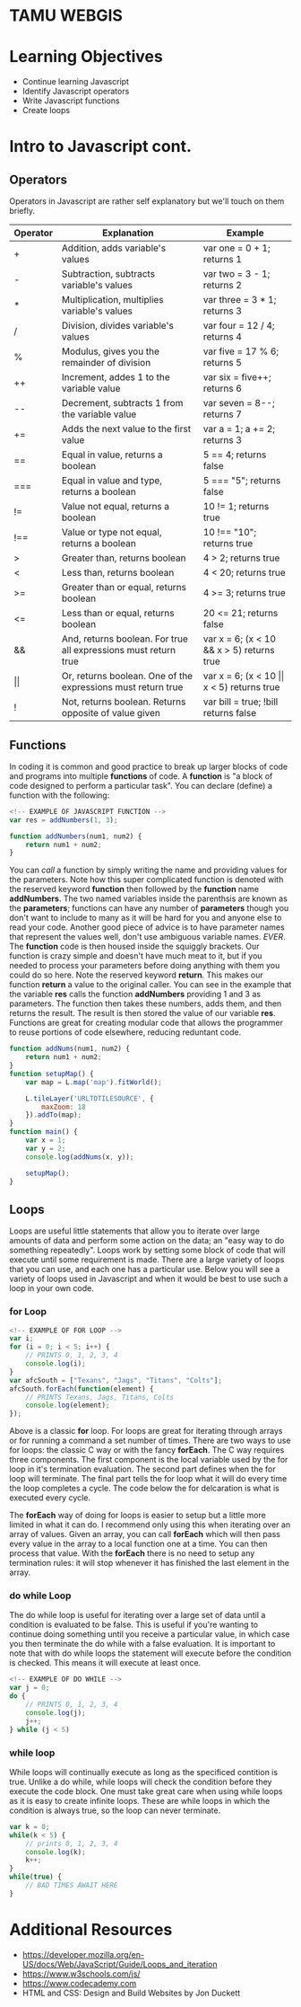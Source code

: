 # TAMU WEBGIS
>

# Learning Objectives
>
- Continue learning Javascript
- Identify Javascript operators
- Write Javascript functions
- Create loops

# Intro to Javascript cont.
## Operators
Operators in Javascript are rather self explanatory but we'll touch on them briefly. 
>
Operator | Explanation | Example
--- | --- | ---
\+ | Addition, adds variable's values | var one = 0 + 1; returns 1
\- | Subtraction, subtracts variable's values | var two = 3 - 1; returns 2
\* | Multiplication, multiplies variable's values | var three = 3 * 1; returns 3
/ | Division, divides variable's values | var four = 12 / 4; returns 4
% | Modulus, gives you the remainder of division | var five = 17 % 6; returns 5
++ | Increment, addes 1 to the variable value | var six = five++; returns 6
-- | Decrement, subtracts 1 from the variable value | var seven = 8--; returns 7
+= | Adds the next value to the first value | var a = 1; a += 2; returns 3
== | Equal in value, returns a boolean | 5 == 4; returns false
=== | Equal in value and type, returns a boolean | 5 === "5"; returns false
!= | Value not equal, returns a boolean | 10 != 1; returns true
!== | Value or type not equal, returns a boolean | 10 !== "10"; returns true
\> | Greater than, returns boolean | 4 > 2; returns true
\< | Less than, returns boolean | 4 < 20; returns true
\>= | Greater than or equal, returns boolean | 4 >= 3; returns true
\<= | Less than or equal, returns boolean | 20 <= 21; returns false
\&& | And, returns boolean. For true all expressions must return true | var x = 6; (x < 10 && x > 5) returns true
\|\| | Or, returns boolean. One of the expressions must return true | var x = 6; (x < 10 \|\| x < 5) returns true
\! | Not, returns boolean. Returns opposite of value given | var bill = true; !bill returns false
## Functions
In coding it is common and good practice to break up larger blocks of code and programs into multiple **functions** of code. A **function** is "a block of code designed to perform a particular task". You can declare (define) a function with the following:
```javascript
<!-- EXAMPLE OF JAVASCRIPT FUNCTION -->
var res = addNumbers(1, 3);

function addNumbers(num1, num2) {
    return num1 + num2;
}
```
You can *call* a function by simply writing the name and providing values for the parameters. Note how this super complicated function is denoted with the reserved keyword **function** then followed by the **function** name **addNumbers**. The two named variables inside the parenthsis are known as the **parameters**; functions can have any number of **parameters** though you don't want to include to many as it will be hard for you and anyone else to read your code. Another good piece of advice is to have parameter names that represent the values well, don't use ambiguous variable names. *EVER*. The **function** code is then housed inside the squiggly brackets. Our function is crazy simple and doesn't have much meat to it, but if you needed to process your parameters before doing anything with them you could do so here. Note the reserved keyword **return**. This makes our function **return** a value to the original caller. You can see in the example that the variable **res** calls the function **addNumbers** providing 1 and 3 as parameters. The function then takes these numbers, adds them, and then returns the result. The result is then stored the value of our variable **res**. Functions are great for creating modular code that allows the programmer to reuse portions of code elsewhere, reducing reduntant code.
```javascript
function addNums(num1, num2) {
    return num1 + num2;
}
function setupMap() {
    var map = L.map('map').fitWorld();

    L.tileLayer('URLTOTILESOURCE', {
        maxZoom: 18
    }).addTo(map);
}
function main() {
    var x = 1;
    var y = 2;
    console.log(addNums(x, y));

    setupMap();
}
```
## Loops
Loops are useful little statements that allow you to iterate over large amounts of data and perform some action on the data; an "easy way to do something repeatedly". Loops work by setting some block of code that will execute until some requirement is made. There are a large variety of loops that you can use, and each one has a particular use. Below you will see a variety of loops used in Javascript and when it would be best to use such a loop in your own code.
### for Loop
```javascript
<!-- EXAMPLE OF FOR LOOP -->
var i;
for (i = 0; i < 5; i++) {
    // PRINTS 0, 1, 2, 3, 4
    console.log(i);
}
var afcSouth = ["Texans", "Jags", "Titans", "Colts"];
afcSouth.forEach(function(element) {
    // PRINTS Texans, Jags, Titans, Colts
    console.log(element);
});
```
Above is a classic **for** loop. For loops are great for iterating through arrays or for running a command a set number of times. There are two ways to use for loops: the classic C way or with the fancy **forEach**. The C way requires three components. The first component is the local variable used by the for loop in it's termination evaluation. The second part defines when the for loop will terminate. The final part tells the for loop what it will do every time the loop completes a cycle. The code below the for delcaration is what is executed every cycle. 
>
The **forEach** way of doing for loops is easier to setup but a little more limited in what it can do. I recommend only using this when iterating over an array of values. Given an array, you can call **forEach** which will then pass every value in the array to a local function one at a time. You can then process that value. With the **forEach** there is no need to setup any termination rules: it will stop whenever it has finished the last element in the array.
>
### do while Loop
The do while loop is useful for iterating over a large set of data until a condition is evaluated to be false. This is useful if you're wanting to continue doing something until you receive a particular value, in which case you then terminate the do while with a false evaluation. It is important to note that with do while loops the statement will execute before the condition is checked. This means it will execute at least once.
```javascript
<!-- EXAMPLE OF DO WHILE -->
var j = 0;
do {
    // PRINTS 0, 1, 2, 3, 4
    console.log(j);
    j++;
} while (j < 5)
```
>
### while loop
While loops will continually execute as long as the specificed contition is true. Unlike a do while, while loops will check the condition before they execute the code block. One must take great care when using while loops as it is easy to create infinite loops. These are while loops in which the condition is always true, so the loop can never terminate.
```javascript
var k = 0;
while(k < 5) {
    // prints 0, 1, 2, 3, 4
    console.log(k);
    k++;
}
while(true) {
    // BAD TIMES AWAIT HERE
}
```

>
# Additional Resources
- https://developer.mozilla.org/en-US/docs/Web/JavaScript/Guide/Loops_and_iteration
- https://www.w3schools.com/js/
- https://www.codecademy.com
- HTML and CSS: Design and Build Websites by Jon Duckett

<!--## Questions

<!--[Set 1](../reviewquestions/14.md)

## Videos
[Video 1 - 2018-02-19](https://youtu.be/SsfXjam6H40) - starts at 28 mins
